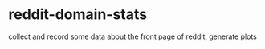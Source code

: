 reddit-domain-stats
===================

collect and record some data about the front page of reddit, generate plots